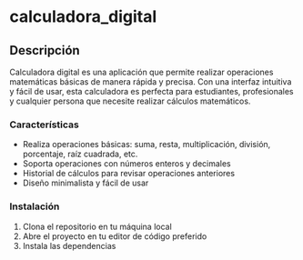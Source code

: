 # calculadora_digital

## Descripción

Calculadora digital es una aplicación que permite realizar operaciones matemáticas básicas de manera rápida y precisa. Con una interfaz intuitiva y fácil de usar, esta calculadora es perfecta para estudiantes, profesionales y cualquier persona que necesite realizar cálculos matemáticos.

### Características

- Realiza operaciones básicas: suma, resta, multiplicación, división, porcentaje, raíz cuadrada, etc.
- Soporta operaciones con números enteros y decimales
- Historial de cálculos para revisar operaciones anteriores
- Diseño minimalista y fácil de usar

### Instalación

1. Clona el repositorio en tu máquina local
2. Abre el proyecto en tu editor de código preferido
3. Instala las dependencias